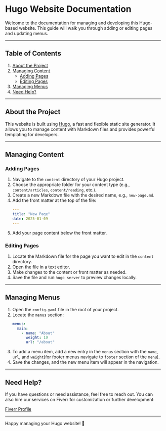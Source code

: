 # Hugo Website Documentation

Welcome to the documentation for managing and developing this Hugo-based website. This guide will walk you through adding or editing pages and updating menus.

---

## Table of Contents
1. [About the Project](#about-the-project)
2. [Managing Content](#managing-content)
    - [Adding Pages](#adding-pages)
    - [Editing Pages](#editing-pages)
3. [Managing Menus](#managing-menus)
5. [Need Help?](#need-help)

---

## About the Project

This website is built using [Hugo](https://gohugo.io/), a fast and flexible static site generator. It allows you to manage content with Markdown files and provides powerful templating for developers.

---

## Managing Content

### Adding Pages
1. Navigate to the `content` directory of your Hugo project.
2. Choose the appropriate folder for your content type (e.g., `content/articles`, `content/reading`, etc.).
3. Create a new Markdown file with the desired name, e.g., `new-page.md`.
4. Add the front matter at the top of the file:
    ```yaml
    ---
    title: "New Page"
    date: 2025-01-09
    ---
    ```
5. Add your page content below the front matter.

### Editing Pages
1. Locate the Markdown file for the page you want to edit in the `content` directory.
2. Open the file in a text editor.
3. Make changes to the content or front matter as needed.
4. Save the file and run `hugo server` to preview changes locally.

---

## Managing Menus

1. Open the `config.yaml` file in the root of your project.
2. Locate the `menus` section:
    ```yaml
    menus:
      main: 
        - name: "About"
          weight: 10
          url: "/about"
    ```
3. To add a menu item, add a new entry in the `menus` section with the `name`, `url`, and `weight`(for footer menus navigate to `footer` section of the `menu`).
4. Save the changes, and the new menu item will appear in the navigation.

---

## Need Help?

If you have questions or need assistance, feel free to reach out. You can also hire our services on Fiverr for customization or further development:  

[Fiverr Profile](https://www.fiverr.com/yourprofile)  

---  

Happy managing your Hugo website! 🚀

